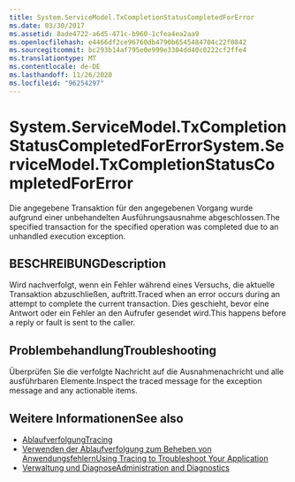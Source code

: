 ```yaml
---
title: System.ServiceModel.TxCompletionStatusCompletedForError
ms.date: 03/30/2017
ms.assetid: 8ade4722-a6d5-471c-b960-1cfea4ea2aa9
ms.openlocfilehash: e4466df2ce96760db4790b6545484704c22f0842
ms.sourcegitcommit: bc293b14af795e0e999e3304dd40c0222cf2ffe4
ms.translationtype: MT
ms.contentlocale: de-DE
ms.lasthandoff: 11/26/2020
ms.locfileid: "96254297"
---
```

# <a name="systemservicemodeltxcompletionstatuscompletedforerror"></a><span data-ttu-id="cdcda-102">System.ServiceModel.TxCompletionStatusCompletedForError</span><span class="sxs-lookup"><span data-stu-id="cdcda-102">System.ServiceModel.TxCompletionStatusCompletedForError</span></span>

<span data-ttu-id="cdcda-103">Die angegebene Transaktion für den angegebenen Vorgang wurde aufgrund einer unbehandelten Ausführungsausnahme abgeschlossen.</span><span class="sxs-lookup"><span data-stu-id="cdcda-103">The specified transaction for the specified operation was completed due to an unhandled execution exception.</span></span>  
  
## <a name="description"></a><span data-ttu-id="cdcda-104">BESCHREIBUNG</span><span class="sxs-lookup"><span data-stu-id="cdcda-104">Description</span></span>  

 <span data-ttu-id="cdcda-105">Wird nachverfolgt, wenn ein Fehler während eines Versuchs, die aktuelle Transaktion abzuschließen, auftritt.</span><span class="sxs-lookup"><span data-stu-id="cdcda-105">Traced when an error occurs during an attempt to complete the current transaction.</span></span> <span data-ttu-id="cdcda-106">Dies geschieht, bevor eine Antwort oder ein Fehler an den Aufrufer gesendet wird.</span><span class="sxs-lookup"><span data-stu-id="cdcda-106">This happens before a reply or fault is sent to the caller.</span></span>  
  
## <a name="troubleshooting"></a><span data-ttu-id="cdcda-107">Problembehandlung</span><span class="sxs-lookup"><span data-stu-id="cdcda-107">Troubleshooting</span></span>  

 <span data-ttu-id="cdcda-108">Überprüfen Sie die verfolgte Nachricht auf die Ausnahmenachricht und alle ausführbaren Elemente.</span><span class="sxs-lookup"><span data-stu-id="cdcda-108">Inspect the traced message for the exception message and any actionable items.</span></span>  
  
## <a name="see-also"></a><span data-ttu-id="cdcda-109">Weitere Informationen</span><span class="sxs-lookup"><span data-stu-id="cdcda-109">See also</span></span>

- [<span data-ttu-id="cdcda-110">Ablaufverfolgung</span><span class="sxs-lookup"><span data-stu-id="cdcda-110">Tracing</span></span>](index.md)
- [<span data-ttu-id="cdcda-111">Verwenden der Ablaufverfolgung zum Beheben von Anwendungsfehlern</span><span class="sxs-lookup"><span data-stu-id="cdcda-111">Using Tracing to Troubleshoot Your Application</span></span>](using-tracing-to-troubleshoot-your-application.md)
- [<span data-ttu-id="cdcda-112">Verwaltung und Diagnose</span><span class="sxs-lookup"><span data-stu-id="cdcda-112">Administration and Diagnostics</span></span>](../index.md)
